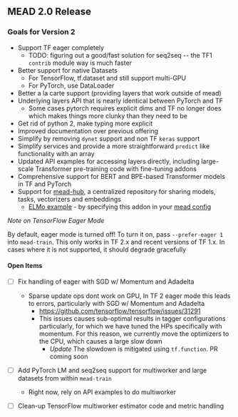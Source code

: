 ## MEAD 2.0 Release

### Goals for Version 2

- Support TF eager completely
  - TODO: figuring out a good/fast solution for seq2seq -- the TF1 `contrib` module way is much faster
- Better support for native Datasets
  - For TensorFlow, tf.dataset and still support multi-GPU
  - For PyTorch, use DataLoader
- Better a la carte support (providing layers that work outside of mead)
- Underlying layers API that is nearly identical between PyTorch and TF
  - Some cases pytorch requires explicit dims and TF no longer does which makes things more clunky than they need to be
- Get rid of python 2, make typing more explicit
- Improved documentation over previous offering
- Simplify by removing `dynet` support and non TF `keras` support
- Simplify services and provide a more straightforward `predict` like functionality with an array
- Updated API examples for accessing layers directly, including large-scale Transformer pre-training code with fine-tuning addons
- Comprehensive support for BERT and BPE-based Transformer models in TF and PyTorch
- Support for [mead-hub](https://github.com/mead-ml/hub), a centralized repository for sharing models, tasks, vectorizers and embeddings
  - [ELMo example](https://github.com/mead-ml/hub/blob/master/v1/addons/embed_elmo_tf.py) - by specifying this addon in your [mead config](https://github.com/dpressel/mead-baseline/blob/feature/v2/mead/config/sst2-elmo-eh.json)

*Note on TensorFlow Eager Mode*

By default, eager mode is turned off!  To turn it on, pass `--prefer-eager 1` into `mead-train`.  This only works in TF 2.x and recent versions of TF 1.x.  In cases where it is not supported, it should degrade gracefully


#### Open Items

- [ ] Fix handling of eager with SGD w/ Momentum and Adadelta
  - Sparse update ops dont work on GPU, In TF 2 eager mode this leads to errors, particularly with SGD w/ Momentum and Adadelta
    - https://github.com/tensorflow/tensorflow/issues/31291
    - This issues causes sub-optimal results in tagger configurations particularly, for which we have tuned the HPs specifically with momentum.  For this reason, we currently move the optimizers to the CPU, which causes a large slow down
      - *Update* The slowdown is mitigated using `tf.function`. PR coming soon
- [ ] Add PyTorch LM and seq2seq support for multiworker and large datasets from within `mead-train`
  - Right now, rely on API examples to do multiworker
- [ ] Clean-up TensorFlow multiworker estimator code and metric handling
 
